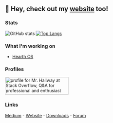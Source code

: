 ## 👋 Hey, check out my [website](https://home.mrhallway.me) too!
### Stats
![GitHub stats](https://github-readme-stats.vercel.app/api?username=mrhallway0&count_private=true&show_icons=true)
[![Top Langs](https://github-readme-stats.vercel.app/api/top-langs/?username=mrhallway0&layout=compact)](https://github.com/anuraghazra/github-readme-stats)

### What I'm working on
 - [Hearth OS](https://github.com/Hearth-OS)

### Profiles
<a href="https://stackoverflow.com/users/15503133/mr-hallway"><img src="https://stackoverflow.com/users/flair/15503133.png" width="208" height="58" alt="profile for Mr. Hallway at Stack Overflow, Q&amp;A for professional and enthusiast programmers" title="profile for Mr. Hallway at Stack Overflow, Q&amp;A for professional and enthusiast programmers"></a>

### Links 
<a href=https://medium.com/@MrHallway>Medium</a> - <a href=https://home.mrhallway.me>Website</a> - <a href=https://dl.mrhallway.me/>Downloads</a> - <a href=https://mrhallwaybb.createmybb4.com/>Forum</a>
